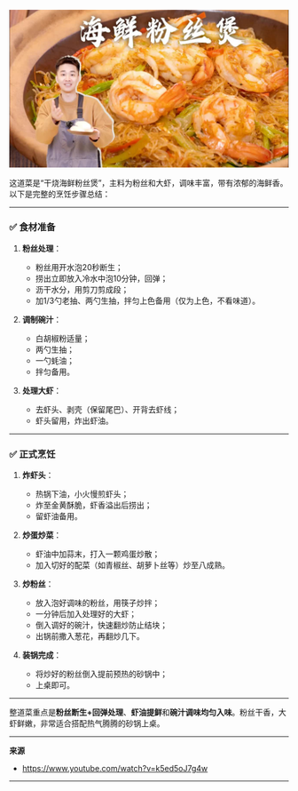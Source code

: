 ![](cover/08.海鲜粉丝煲.jpg)

这道菜是“干烧海鲜粉丝煲”，主料为粉丝和大虾，调味丰富，带有浓郁的海鲜香。以下是完整的烹饪步骤总结：

---

### ✅ **食材准备**

1. **粉丝处理**：

   * 粉丝用开水泡20秒断生；
   * 捞出立即放入冷水中泡10分钟，回弹；
   * 沥干水分，用剪刀剪成段；
   * 加1/3勺老抽、两勺生抽，拌匀上色备用（仅为上色，不看味道）。

2. **调制碗汁**：

   * 白胡椒粉适量；
   * 两勺生抽；
   * 一勺蚝油；
   * 拌匀备用。

3. **处理大虾**：

   * 去虾头、剥壳（保留尾巴）、开背去虾线；
   * 虾头留用，炸出虾油。

---

### ✅ **正式烹饪**

1. **炸虾头**：

   * 热锅下油，小火慢煎虾头；
   * 炸至金黄酥脆，虾香溢出后捞出；
   * 留虾油备用。

2. **炒蛋炒菜**：

   * 虾油中加蒜末，打入一颗鸡蛋炒散；
   * 加入切好的配菜（如青椒丝、胡萝卜丝等）炒至八成熟。

3. **炒粉丝**：

   * 放入泡好调味的粉丝，用筷子炒拌；
   * 一分钟后加入处理好的大虾；
   * 倒入调好的碗汁，快速翻炒防止结块；
   * 出锅前撒入葱花，再翻炒几下。

4. **装锅完成**：

   * 将炒好的粉丝倒入提前预热的砂锅中；
   * 上桌即可。

---

整道菜重点是**粉丝断生+回弹处理**、**虾油提鲜**和**碗汁调味均匀入味**。粉丝干香，大虾鲜嫩，非常适合搭配热气腾腾的砂锅上桌。


---

**来源**
+ <https://www.youtube.com/watch?v=k5ed5oJ7g4w>

---



